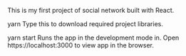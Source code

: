 This is my first project of social network built with React.

yarn
Type this to download required project libraries.

yarn start
Runs the app in the development mode in. Open https://localhost:3000 to view app in the browser.